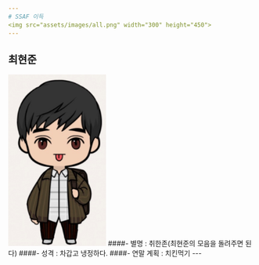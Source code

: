 ```yaml
---
# SSAF 이득
<img src="assets/images/all.png" width="300" height="450">
---
```

## 최현준
 <img src="assets/images/heunjun.png" width="200" height="350">
 ####- 별명 : 취한존(최현준의 모음을 돌려주면 된다)
 ####- 성격 : 차갑고 냉정하다.
 ####- 연말 계획 : 치킨먹기
---
